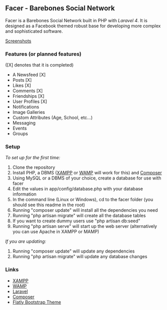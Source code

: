 ## Facer - Barebones Social Network

Facer is a Barebones Social Network built in PHP with *Laravel 4*.
It is designed as a Facebook themed robust base for developing more complex and sophisticated software.

[Screenshots](http://imgur.com/a/42Ez6)

### Features (or planned features)

([X] denotes that it is completed)

- A Newsfeed [X]
- Posts [X]
- Likes [X]
- Comments [X]
- Friendships [X]
- User Profiles [X]
- Notifications
- Image Galleries
- Custom Attributes (Age, School, etc...)
- Messaging
- Events
- Groups

### Setup

*To set up for the first time:*

1. Clone the repository
2. Install PHP, a DBMS ([XAMPP](https://www.apachefriends.org/index.html) or [WAMP](http://www.wampserver.com/en/) will work for this) and [Composer](https://getcomposer.org)
3. Using MySQL or a DBMS of your choice, create a database for use with facer
4. Edit the values in app/config/database.php with your database information
5. In the command line (Linux or Windows), cd to the facer folder (you should see this readme in the root)
6. Running "composer update" will install all the dependencies you need
7. Running "php artisan migrate" will create all the database tables
8. If you want to create dummy users use "php artisan db:seed"
9. Running "php artisan serve" will start up the web server (alternatively you can use Apache in XAMPP or MAMP)

*If you are updating:*

1. Running "composer update" will update any dependencies
2. Running "php artisan migrate" will update any database changes


### Links

- [XAMPP](https://www.apachefriends.org/index.html)
- [WAMP](http://www.wampserver.com/en/)
- [Laravel](http://laravel.com)
- [Composer](https://getcomposer.org)
- [Flatly Bootstrap Theme](https://bootswatch.com/flatly/)